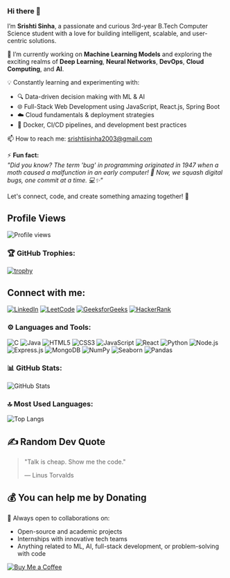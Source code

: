 ### Hi there 👋

I’m **Srishti Sinha**, a passionate and curious 3rd-year B.Tech Computer Science student with a love for building intelligent, scalable, and user-centric solutions.

🔭 I’m currently working on **Machine Learning Models** and exploring the exciting realms of **Deep Learning**, **Neural Networks**, **DevOps**, **Cloud Computing**, and **AI**.

💡 Constantly learning and experimenting with:
- 🔍 Data-driven decision making with ML & AI
- 🌐 Full-Stack Web Development using JavaScript, React.js, Spring Boot
- ☁️ Cloud fundamentals & deployment strategies
- 🐳 Docker, CI/CD pipelines, and development best practices

📫 How to reach me: [srishtiisinha2003@gmail.com](mailto:srishtiisinha2003@gmail.com)

⚡ **Fun fact:**  
*"Did you know? The term 'bug' in programming originated in 1947 when a moth caused a malfunction in an early computer! 🐛 Now, we squash digital bugs, one commit at a time. 💻✨"*

Let's connect, code, and create something amazing together! 🚀  


## Profile Views 
![Profile views](https://komarev.com/ghpvc/?username=SrishtiSinha2003&color=brightgreen)


### 🏆 GitHub Trophies:
[![trophy](https://github-profile-trophy.vercel.app/?username=SrishtiSinha2003)](https://github.com/SrishtiSinha2003/github-profile-trophy)


## Connect with me:
[![LinkedIn](https://img.shields.io/badge/LinkedIn-%230077B5.svg?style=for-the-badge&logo=linkedin&logoColor=white)](https://linkedin.com/in/srishti-sinha-06aug082003/)
[![LeetCode](https://img.shields.io/badge/LeetCode-%23FFA116.svg?style=for-the-badge&logo=leetcode&logoColor=black)](https://leetcode.com/u/gHKCUzkWji/)
[![GeeksforGeeks](https://img.shields.io/badge/GeeksforGeeks-%2300C853.svg?style=for-the-badge&logo=geeksforgeeks&logoColor=white)](https://auth.geeksforgeeks.org/user/msdianvvtn7/)
[![HackerRank](https://img.shields.io/badge/HackerRank-%232EC866.svg?style=for-the-badge&logo=hackerrank&logoColor=white)](https://www.hackerrank.com/profile/msdianvarsha)



### ⚙️ Languages and Tools:

![C](https://img.shields.io/badge/C-%2300599C.svg?style=for-the-badge&logo=c&logoColor=white)
![Java](https://img.shields.io/badge/Java-%23ED8B00.svg?style=for-the-badge&logo=java&logoColor=white)
![HTML5](https://img.shields.io/badge/HTML5-%23E34F26.svg?style=for-the-badge&logo=html5&logoColor=white)
![CSS3](https://img.shields.io/badge/CSS3-%231572B6.svg?style=for-the-badge&logo=css3&logoColor=white)
![JavaScript](https://img.shields.io/badge/JavaScript-%23F7DF1E.svg?style=for-the-badge&logo=javascript&logoColor=black)
![React](https://img.shields.io/badge/React-%2361DAFB.svg?style=for-the-badge&logo=react&logoColor=black)
![Python](https://img.shields.io/badge/Python-3670A0?style=for-the-badge&logo=python&logoColor=ffdd54)
![Node.js](https://img.shields.io/badge/Node.js-6DA55F?style=for-the-badge&logo=node.js&logoColor=white)
![Express.js](https://img.shields.io/badge/Express.js-%23404d59.svg?style=for-the-badge&logo=express&logoColor=%2361DAFB)
![MongoDB](https://img.shields.io/badge/MongoDB-%2347A248.svg?style=for-the-badge&logo=mongodb&logoColor=white)
![NumPy](https://img.shields.io/badge/NumPy-%23013243.svg?style=for-the-badge&logo=numpy&logoColor=white)
![Seaborn](https://img.shields.io/badge/Seaborn-%23013243.svg?style=for-the-badge&logo=seaborn&logoColor=white)
![Pandas](https://img.shields.io/badge/Pandas-%23150458.svg?style=for-the-badge&logo=pandas&logoColor=white)


### 📊 GitHub Stats:
![GitHub Stats](https://github-readme-stats.vercel.app/api?username=SrishtiSinha2003&show_icons=true&theme=radical)

### 🔝 Most Used Languages:
![Top Langs](https://github-readme-stats.vercel.app/api/top-langs/?username=SrishtiSinha2003&layout=compact)


## ✍️ Random Dev Quote
> "Talk is cheap. Show me the code."
>
> — Linus Torvalds


## 💰 You can help me by Donating


🤝 Always open to collaborations on:
- Open-source and academic projects  
- Internships with innovative tech teams  
- Anything related to ML, AI, full-stack development, or problem-solving with code

[![Buy Me a Coffee](https://img.shields.io/badge/Buy_Me_A_Coffee-yellow?style=flat-square&logo=buy-me-a-coffee)](https://www.buymeacoffee.com/SrishtiSinha2003)

